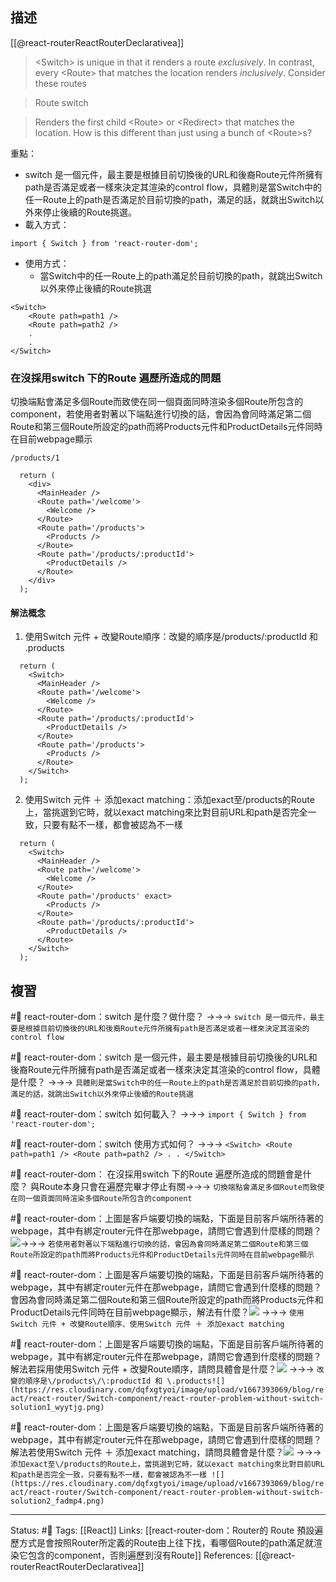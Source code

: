## 描述
[[@react-routerReactRouterDeclarativea]]
> \<Switch\> is unique in that it renders a route _exclusively_. In contrast, every \<Route\> that matches the location renders _inclusively_. Consider these routes


> Route switch 

> Renders the first child \<Route\> or \<Redirect\> that matches the location.
> How is this different than just using a bunch of \<Route\>s?

重點：
- switch 是一個元件，最主要是根據目前切換後的URL和後裔Route元件所擁有path是否滿足或者一樣來決定其渲染的control flow，具體則是當Switch中的任一Route上的path是否滿足於目前切換的path，滿足的話，就跳出Switch以外來停止後續的Route挑選。
- 載入方式：
```
import { Switch } from 'react-router-dom';
```
- 使用方式：
	- 當Switch中的任一Route上的path滿足於目前切換的path，就跳出Switch以外來停止後續的Route挑選
```
<Switch>
	<Route path=path1 />
	<Route path=path2 />
	.
	.
</Switch>
```

### 在沒採用switch 下的Route 遍歷所造成的問題 

切換端點會滿足多個Route而致使在同一個頁面同時渲染多個Route所包含的component，若使用者對著以下端點進行切換的話，會因為會同時滿足第二個Route和第三個Route所設定的path而將Products元件和ProductDetails元件同時在目前webpage顯示

```
/products/1
```

```
  return (
    <div>
      <MainHeader />
      <Route path='/welcome'>
        <Welcome />
      </Route>
      <Route path='/products'>
        <Products />
      </Route>
      <Route path='/products/:productId'>
        <ProductDetails />
      </Route>
    </div>
  );
```

#### 解法概念
1. 使用Switch 元件 + 改變Route順序：改變的順序是\/products\/\:productId 和 \.products
```
  return (
    <Switch>
      <MainHeader />
      <Route path='/welcome'>
        <Welcome />
      </Route>
      <Route path='/products/:productId'>
        <ProductDetails />
      </Route>
      <Route path='/products'>
        <Products />
      </Route>
    </Switch>
  );
```


2. 使用Switch 元件 ＋ 添加exact matching：添加exact至\/products的Route上，當挑選到它時，就以exact matching來比對目前URL和path是否完全一致，只要有點不一樣，都會被認為不一樣
```
  return (
    <Switch>
      <MainHeader />
      <Route path='/welcome'>
        <Welcome />
      </Route>
      <Route path='/products' exact>
        <Products />
      </Route>
      <Route path='/products/:productId'>
        <ProductDetails />
      </Route>
    </Switch>
  );
```
## 複習

#🧠 react-router-dom：switch 是什麼？做什麼？ ->->-> `switch 是一個元件，最主要是根據目前切換後的URL和後裔Route元件所擁有path是否滿足或者一樣來決定其渲染的control flow`
<!--SR:!2023-02-21,71,250-->

#🧠 react-router-dom：switch 是一個元件，最主要是根據目前切換後的URL和後裔Route元件所擁有path是否滿足或者一樣來決定其渲染的control flow，具體是什麼？ ->->-> `具體則是當Switch中的任一Route上的path是否滿足於目前切換的path，滿足的話，就跳出Switch以外來停止後續的Route挑選`
<!--SR:!2023-08-13,178,250-->

#🧠 react-router-dom：switch  如何載入？ ->->-> `import { Switch } from 'react-router-dom';`
<!--SR:!2023-05-30,127,250-->

#🧠 react-router-dom：switch  使用方式如何？ ->->-> `<Switch> <Route path=path1 /> <Route path=path2 /> . . </Switch>`
<!--SR:!2023-02-22,72,250-->

#🧠 react-router-dom： 在沒採用switch 下的Route 遍歷所造成的問題會是什麼？ 與Route本身只會在遍歷完畢才停止有關->->-> `切換端點會滿足多個Route而致使在同一個頁面同時渲染多個Route所包含的component`
<!--SR:!2023-02-20,70,250-->

#🧠 react-router-dom：上圖是客戶端要切換的端點，下面是目前客戶端所待著的webpage，其中有綁定router元件在那webpage，請問它會遇到什麼樣的問題？![](https://res.cloudinary.com/dqfxgtyoi/image/upload/v1667393069/blog/react/react-router/Switch-component/react-router-problem-without-switch_kxguyp.png)->->-> `若使用者對著以下端點進行切換的話，會因為會同時滿足第二個Route和第三個Route所設定的path而將Products元件和ProductDetails元件同時在目前webpage顯示`
<!--SR:!2023-02-25,74,250-->

#🧠 react-router-dom：上圖是客戶端要切換的端點，下面是目前客戶端所待著的webpage，其中有綁定router元件在那webpage，請問它會遇到什麼樣的問題？會因為會同時滿足第二個Route和第三個Route所設定的path而將Products元件和ProductDetails元件同時在目前webpage顯示，解法有什麼？![](https://res.cloudinary.com/dqfxgtyoi/image/upload/v1667393069/blog/react/react-router/Switch-component/react-router-problem-without-switch_kxguyp.png) ->->-> `使用Switch 元件 + 改變Route順序、使用Switch 元件 ＋ 添加exact matching`
<!--SR:!2023-02-22,72,250-->


#🧠 react-router-dom：上圖是客戶端要切換的端點，下面是目前客戶端所待著的webpage，其中有綁定router元件在那webpage，請問它會遇到什麼樣的問題？解法若採用使用Switch 元件 + 改變Route順序，請問具體會是什麼？![](https://res.cloudinary.com/dqfxgtyoi/image/upload/v1667393069/blog/react/react-router/Switch-component/react-router-problem-without-switch_kxguyp.png) ->->-> `改變的順序是\/products\/\:productId 和 \.products![](https://res.cloudinary.com/dqfxgtyoi/image/upload/v1667393069/blog/react/react-router/Switch-component/react-router-problem-without-switch-solution1_wyytjg.png)`
<!--SR:!2023-08-01,168,250-->


#🧠  react-router-dom：上圖是客戶端要切換的端點，下面是目前客戶端所待著的webpage，其中有綁定router元件在那webpage，請問它會遇到什麼樣的問題？解法若使用Switch 元件 ＋ 添加exact matching，請問具體會是什麼？![](https://res.cloudinary.com/dqfxgtyoi/image/upload/v1667393069/blog/react/react-router/Switch-component/react-router-problem-without-switch_kxguyp.png) ->->-> `添加exact至\/products的Route上，當挑選到它時，就以exact matching來比對目前URL和path是否完全一致，只要有點不一樣，都會被認為不一樣 ![](https://res.cloudinary.com/dqfxgtyoi/image/upload/v1667393069/blog/react/react-router/Switch-component/react-router-problem-without-switch-solution2_fadmp4.png)`
<!--SR:!2023-08-09,174,250-->



---
Status: #🌱 
Tags:
[[React]]
Links:
[[react-router-dom：Router的 Route 預設遍歷方式是會按照Router所定義的Route由上往下找，看哪個Route的path滿足就渲染它包含的component，否則遍歷到沒有Route]]
References:
[[@react-routerReactRouterDeclarativea]] 